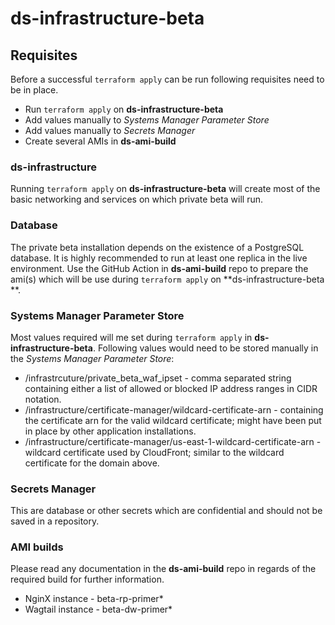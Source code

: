 # ds-infrastructure-beta

## Requisites
Before a successful ```terraform apply``` can be run following requisites need to be in place.
* Run ```terraform apply``` on **ds-infrastructure-beta**
* Add values manually to _Systems Manager Parameter Store_
* Add values manually to _Secrets Manager_
* Create several AMIs in **ds-ami-build**
### ds-infrastructure
Running ```terraform apply``` on **ds-infrastructure-beta** will create most of the basic networking and services on which private beta will run.
### Database
The private beta installation depends on the existence of a PostgreSQL database.
It is highly recommended to run at least one replica in the live environment.
Use the GitHub Action in **ds-ami-build** repo to prepare the ami(s) which will be use during ```terraform apply``` on **ds-infrastructure-beta  **.
### Systems Manager Parameter Store
Most values required will me set during ```terraform apply``` in **ds-infrastructure-beta**.
Following values would need to be stored manually in the _Systems Manager Parameter Store_:
* /infrastrcuture/private_beta_waf_ipset - comma separated string containing either a list of allowed or blocked IP address ranges in CIDR notation.
* /infrastructure/certificate-manager/wildcard-certificate-arn - containing the certificate arn for the valid wildcard certificate; might have been put in place by other application installations.
* /infrastructure/certificate-manager/us-east-1-wildcard-certificate-arn - wildcard certificate used by CloudFront; similar to the wildcard certificate for the domain above.
### Secrets Manager
This are database or other secrets which are confidential and should not be saved in a repository.
### AMI builds
Please read any documentation in the **ds-ami-build** repo in regards of the required build for further information.
* NginX instance - beta-rp-primer*
* Wagtail instance - beta-dw-primer*
